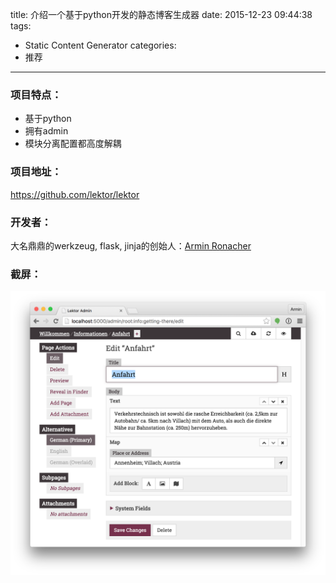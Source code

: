 title: 介绍一个基于python开发的静态博客生成器
date: 2015-12-23 09:44:38
tags:
- Static Content Generator
categories:
- 推荐

---

### 项目特点：

- 基于python
- 拥有admin
- 模块分离配置都高度解耦

### 项目地址：

<https://github.com/lektor/lektor>

### 开发者：

大名鼎鼎的werkzeug, flask, jinja的创始人：[Armin Ronacher](https://github.com/mitsuhiko)

### 截屏：

<img src="https://raw.githubusercontent.com/lektor/lektor-assets/master/screenshots/admin.png"/>
